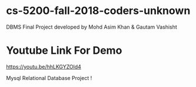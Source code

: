# cs-5200-fall-2018-coders-unknown
DBMS Final Project developed by Mohd Asim Khan &amp; Gautam Vashisht

# Youtube Link For Demo
https://youtu.be/hhLKGYZOld4

Mysql Relational Database Project !
